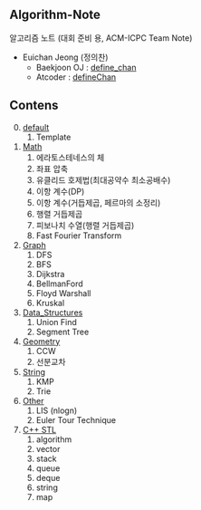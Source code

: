 ## Algorithm-Note

알고리즘 노트 (대회 준비 용, ACM-ICPC Team Note)

* Euichan Jeong (정의찬)
  * Baekjoon OJ : [define_chan](https://www.acmicpc.net/user/define_chan)
  * Atcoder : [defineChan](https://atcoder.jp/)

## Contens

0. [default](https://github.com/Eucha09/Algorithm-Note/tree/main/default)
    1. Template
0. [Math](https://github.com/Eucha09/Algorithm-Note/tree/main/Math)
    1. 에라토스테네스의 체
    1. 좌표 압축
    1. 유클리드 호제법(최대공약수 최소공배수)
    1. 이항 계수(DP)
    1. 이항 계수(거듭제곱, 페르마의 소정리)
    1. 행렬 거듭제곱
    1. 피보나치 수열(행렬 거듭제곱)
    1. Fast Fourier Transform
0. [Graph](https://github.com/Eucha09/Algorithm-Note/tree/main/Graph)
    1. DFS
    1. BFS
    1. Dijkstra
    1. BellmanFord
    1. Floyd Warshall
    1. Kruskal
0. [Data_Structures](https://github.com/Eucha09/Algorithm-Note/tree/main/Data_Structures)
	1. Union Find
	1. Segment Tree
0. [Geometry](https://github.com/Eucha09/Algorithm-Note/tree/main/Geometry)
    1. CCW
	1. 선분교차
0. [String](https://github.com/Eucha09/Algorithm-Note/tree/main/String)
    1. KMP
    1. Trie
0. [Other](https://github.com/Eucha09/Algorithm-Note/tree/main/Other)
    1. LIS (nlogn)
    1. Euler Tour Technique
0. [C++ STL](https://github.com/Eucha09/Algorithm-Note/tree/main/C%2B%2BSTL)
    1. algorithm
    1. vector
    1. stack
    1. queue
    1. deque
    1. string
    1. map
